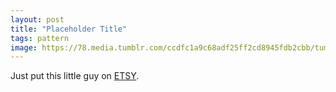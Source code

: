 ```yaml
---
layout: post
title: "Placeholder Title"
tags: pattern
image: https://78.media.tumblr.com/ccdfc1a9c68adf25ff2cd8945fdb2cbb/tumblr_n3ezmocdIV1qbng02o1_500.jpg
---
```

Just put this little guy on [ETSY](https://t.umblr.com/redirect?z=https%3A%2F%2Fwww.etsy.com%2Flisting%2F184856228%2Fdoodle-block-letter-t%3F&t=NmE3ZjhlNWNmMDVhNDIyNWVhZjRhNGZhY2I0OWRkYjMwMWJjN2M4OSxCUlhyT2VQZQ%3D%3D&b=t%3AOfJVo-jCAgbaBkGFfFIN7Q&p=http%3A%2F%2Fwww.kylomoonguts.com%2Fpost%2F81500975549%2Fjust-put-this-little-guy-on-etsy&m=1).